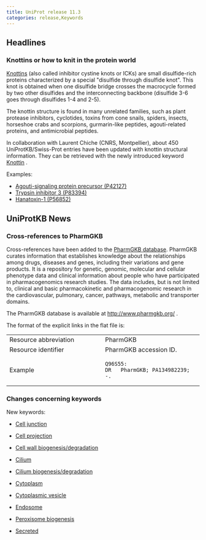 ```yaml
---
title: UniProt release 11.3
categories: release,Keywords
---
```


## Headlines

### Knottins or how to knit in the protein world

[Knottins](http://knottin.cbs.cnrs.fr/) (also called inhibitor cystine knots or ICKs) are small disulfide-rich proteins characterized by a special "disulfide through disulfide knot". This knot is obtained when one disulfide bridge crosses the macrocycle formed by two other disulfides and the interconnecting backbone (disulfide 3-6 goes through disulfides 1-4 and 2-5).

The knottin structure is found in many unrelated families, such as plant protease inhibitors, cyclotides, toxins from cone snails, spiders, insects, horseshoe crabs and scorpions, gurmarin-like peptides, agouti-related proteins, and antimicrobial peptides.

In collaboration with Laurent Chiche (CNRS, Montpellier), about 450 UniProtKB/Swiss-Prot entries have been updated with knottin structural information. They can be retrieved with the newly introduced keyword [Knottin](http://www.uniprot.org/keywords/KW-0960) .

Examples:

-   [Agouti-signaling protein precursor (P42127)](http://www.uniprot.org/uniprot/P42127)
-   [Trypsin inhibitor 3 (P83394)](http://www.uniprot.org/uniprot/P83394)
-   [Hanatoxin-1 (P56852)](http://www.uniprot.org/uniprot/P56852)

## UniProtKB News

### Cross-references to PharmGKB

Cross-references have been added to the [PharmGKB database](http://www.pharmgkb.org/). PharmGKB curates information that establishes knowledge about the relationships among drugs, diseases and genes, including their variations and gene products. It is a repository for genetic, genomic, molecular and cellular phenotype data and clinical information about people who have participated in pharmacogenomics research studies. The data includes, but is not limited to, clinical and basic pharmacokinetic and pharmacogenomic research in the cardiovascular, pulmonary, cancer, pathways, metabolic and transporter domains.

The PharmGKB database is available at <http://www.pharmgkb.org/> .

The format of the explicit links in the flat file is:

<table><colgroup><col style="width: 49%" /><col style="width: 50%" /></colgroup><tbody><tr class="odd"><td>Resource abbreviation</td><td>PharmGKB</td></tr><tr class="even"><td>Resource identifier</td><td>PharmGKB accession ID.</td></tr><tr class="odd"><td>Example</td><td><pre><code>Q96S55:
DR   PharmGKB; PA134982239; -.</code></pre></td></tr></tbody></table>

### Changes concerning keywords

New keywords:

-   [Cell junction](http://www.uniprot.org/keywords/KW-0965)

<!-- -->

-   [Cell projection](http://www.uniprot.org/keywords/KW-0966)

<!-- -->

-   [Cell wall biogenesis/degradation](http://www.uniprot.org/keywords/KW-0961)

<!-- -->

-   [Cilium](http://www.uniprot.org/keywords/KW-0969)

<!-- -->

-   [Cilium biogenesis/degradation](http://www.uniprot.org/keywords/KW-0970)

<!-- -->

-   [Cytoplasm](http://www.uniprot.org/keywords/KW-0963)

<!-- -->

-   [Cytoplasmic vesicle](http://www.uniprot.org/keywords/KW-0968)

<!-- -->

-   [Endosome](http://www.uniprot.org/keywords/KW-0967)

<!-- -->

-   [Peroxisome biogenesis](http://www.uniprot.org/keywords/KW-0962)

<!-- -->

-   [Secreted](http://www.uniprot.org/keywords/KW-0964)
